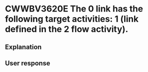 # CWWBV3620E The 0 link has the following target activities: 1 (link defined in the 2 flow activity).

## Explanation

## User response